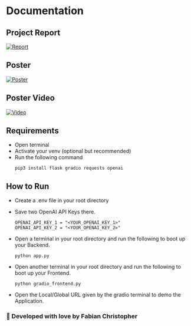 # Documentation

## Project Report
<p align="left">
  <a href="https://drive.google.com/file/d/1u3mjwCqbRkNbdip-zhoenExMsZIPMzw7/view?usp=sharing" target="_blank">
    <img src="https://img.shields.io/badge/Open%20Report-blue?style=for-the-badge" alt="Report">
  </a>
</p>

## Poster
<p align="left">
  <a href="https://docs.google.com/presentation/d/1uvyCWzdRUJsl76dowc4ys9V7acRU0U-l/edit?usp=sharing&ouid=109430956441099734402&rtpof=true&sd=true" target="_blank">
    <img src="https://img.shields.io/badge/Open%20Poster-olive?style=for-the-badge" alt="Poster">
  </a>
</p>

## Poster Video
<p align="left">
  <a href="https://drive.google.com/file/d/1uf6fIy8w_ACRa2taYF162GTk6vHhomOJ/view?usp=sharing" target="_blank">
    <img src="https://img.shields.io/badge/Open%20Video-orange?style=for-the-badge" alt="Video">
  </a>
</p>

## Requirements
- Open terminal 
- Activate your venv (optional but recommended)
- Run the following command
    ```
    pip3 install flask gradio requests openai
    ```

## How to Run
- Create a .env file in your root directory
- Save two OpenAI API Keys there. 

    ```
    OPENAI_API_KEY_1 = "<YOUR_OPENAI_KEY_1>"
    OPENAI_API_KEY_2 = "<YOUR_OPENAI_KEY_2>" 
    ```

- Open a terminal in your root directory and run the following to boot up your Backend.

    ```
    python app.py
    ```
- Open another terminal in your root directory and run the following to boot up your Frontend.

    ```
    python gradio_frontend.py
    ```
      
- Open the Local/Global URL given by the gradio terminal to demo the Application.


### 💖 Developed with love by Fabian Christopher
